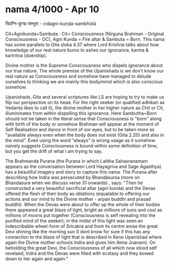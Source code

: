 # nama 4/1000 - Apr 10 

चिदग्नि-कुण्ड-सम्भूता - cidagni-kuṇḍa-sambhūtā

Cit+Agnikunda+Sambuta : Cit= Consciousness (Nirguna Brahman - Original Consciousness - OC), Agni Kunda = Fire altar & Sambuta = Born. This nama has some parallels to Gita sloka 4.37 where Lord Krishna talks about how knowledge of our real nature burns to ashes our ignorance, karma & kartritva (doership). 

Divine mother is the Supreme  Consciousness who dispels ignorance about our true nature.  The whole premise of the Upanishads is we don't know our real nature as Consciousness and somehow have managed to delude ourselves to thinking we are mainly this body/mind which is also conscious somehow. 

Upanishads, Gita and several scriptures like LS are hoping to try to make us flip our perspective on its head.  For the right seeker (or qualified adhikari as Vedanta likes to call it), the divine mother in her higher nature as Chit or Cit, illumininates from within dispelling this ignorance.  Here Sambutha=Born should not be taken in the literal sense that Consciousness is "born" along with birth of the body or somehow Brahman will appear at the moment of Self Realisation and dance in front of our eyes, but to be taken more as "available always even when the body does not exist (Gita 2.20) and also in the mind". Even using the word “always” is wrong usage as it somehow naively suggests Consciousness is bound within some definition of time, but you get the drift of what I am trying to say. 

The Brahmanda Purana (the Purana in which Lalitha Sahasranamam appears as the conversation between Lord Hayagriva and Sage Agasthya) has a beautiful imagery and story to capture this nama.  The Purana  after describing how Indra was persecuted by Bhandäsursa (more on Bhandasura when we discuss verse 31 onwards) , says: "Then he constructed a very beautiful sacrificial altar (agni kunda) and the Devas offered the flesh of their body as oblations (equatable to offering our actions and our mind to the Divine mother - arpan buddhi and prasad buddhi). When the Devas were about to offer up the whole of their bodies there appeared a great blaze of light, bright as millions of suns and cool as millions of moons put together (Consciousness is self revealing into the purified mind of the seeker); in the midst of this light was seen an indescribable wheel-form of Sricakra and from its centre arose the great Devi shining like the morning sun (I dont know for sure if this has any connection to the blaze of light that is described in Keno Upanishad where again the Divine mother schools Indra and gives him Atma Jnanam).  On beholding the great Devi, the Consciousness of all which now stood self revelaed, Indra and the Devas were filled with ecstasy and they bowed down to her again and again."
